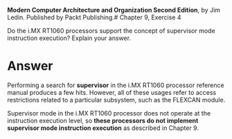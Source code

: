 __Modern Computer Architecture and Organization Second Edition__, by Jim Ledin. Published by Packt Publishing.# Chapter 9, Exercise 4

Do the i.MX RT1060 processors support the concept of supervisor mode instruction execution? Explain your answer.

# Answer
Performing a search for **supervisor** in the i.MX RT1060 processor reference manual produces a few hits. However, all of these usages refer to access restrictions related to a particular subsystem, such as the FLEXCAN module.

Supervisor mode in the i.MX RT1060 processor does not operate at the instruction execution level, so **these processors do not implement supervisor mode instruction execution** as described in Chapter 9.
